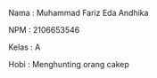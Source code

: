 Nama    : Muhammad Fariz Eda Andhika

NPM     : 2106653546

Kelas   : A

Hobi    : Menghunting orang cakep